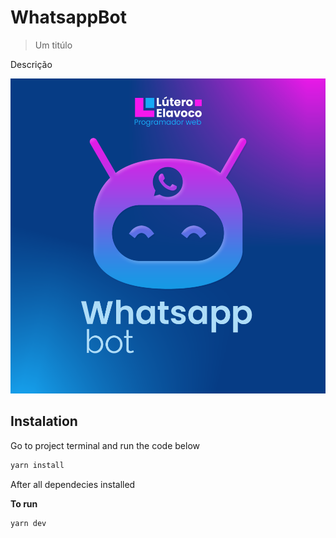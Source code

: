 # WhatsappBot
>Um titúlo

Descrição

![](public/whatsappBot.png)	


## Instalation 	

Go to project terminal and run the code below 	

```sh	
yarn install	
```	

After all dependecies installed	

**To run**	

```sh	
yarn dev 	
```	
